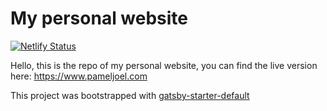 # My personal website

[![Netlify Status](https://api.netlify.com/api/v1/badges/0d10e7c4-a209-41b1-ba95-1d799875f7ca/deploy-status)](https://app.netlify.com/sites/pameljoel-gatsby/deploys)

Hello,
this is the repo of my personal website, you can find the live version here:
<https://www.pameljoel.com>

This project was bootstrapped with [gatsby-starter-default](https://github.com/gatsbyjs/gatsby-starter-default)




